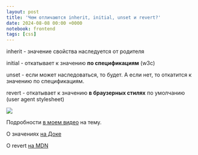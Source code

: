 ```yaml
---
layout: post
title: 'Чем отличаются inherit, initial, unset и revert?'
date: 2024-08-08 00:00 +0000
notebook: frontend
tags: [css]
---
```

inherit - значение свойства наследуется от родителя

initial - откатывает к значению **по спецификациям** (w3c)

unset - если может наследоваться, то будет. А если нет, то откатится к значению по спецификациям.

revert - откатывает к значению **в браузерных стилях** по умолчанию (user agent stylesheet)

![](../img/inherit.jpg)

Подробности [в моем видео](https://youtu.be/Ne_ls6OzRF0?feature=shared) на тему.

О значениях [на Доке](https://doka.guide/css/global-keywords/)

О revert [на MDN](https://web-standards.ru/articles/inherit-initial-unset-revert/)
